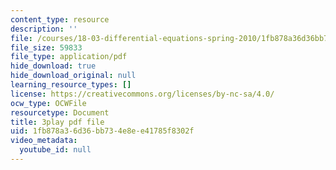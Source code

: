 ```yaml
---
content_type: resource
description: ''
file: /courses/18-03-differential-equations-spring-2010/1fb878a36d36bb734e8ee41785f8302f_e3FfmXtkppM.pdf
file_size: 59833
file_type: application/pdf
hide_download: true
hide_download_original: null
learning_resource_types: []
license: https://creativecommons.org/licenses/by-nc-sa/4.0/
ocw_type: OCWFile
resourcetype: Document
title: 3play pdf file
uid: 1fb878a3-6d36-bb73-4e8e-e41785f8302f
video_metadata:
  youtube_id: null
---
```

